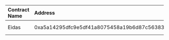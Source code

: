 | Contract Name | Address | ABI |
| :------------ | :-------| :--- |
| Eidas | 0xa5a14295dfc9e5df41a8075458a19b6d87c56383 | https://github.com/alastria/alastria-identity/blob/develop/contracts/abi/__contracts_libs_Eidas_sol_Eidas.abi |
